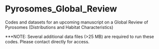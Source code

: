 # Pyrosomes_Global_Review
Codes and datasets for an upcoming manuscript on a Global Review of Pyrosomes (Distributions and Habitat Characteristics)

***NOTE: Several additional data files (>25 MB) are required to run these codes. Please contact directly for access.
